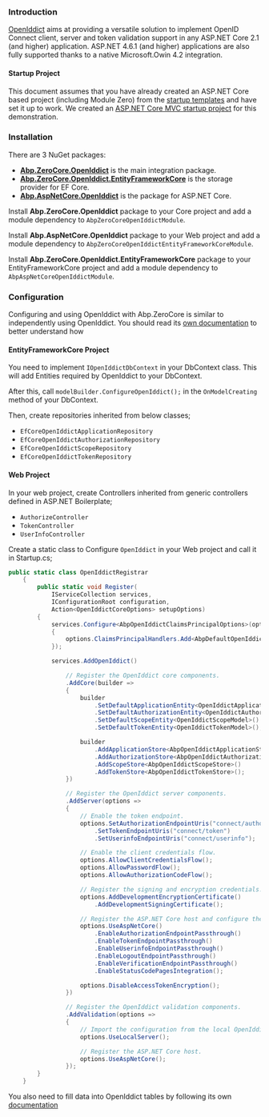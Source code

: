 ### Introduction

[OpenIddict](https://github.com/openiddict/openiddict-core) aims at providing a versatile solution to implement OpenID Connect client, server and token validation support in any ASP.NET Core 2.1 (and higher) application. ASP.NET 4.6.1 (and higher) applications are also fully supported thanks to a native Microsoft.Owin 4.2 integration.

#### Startup Project

This document assumes that you have already created an ASP.NET Core based
project (including Module Zero) from the [startup templates](/Templates) and
have set it up to work. We created an [ASP.NET Core MVC startup
project](/Pages/Documents/Zero/Startup-Template-Core) for this demonstration.

### Installation

There are 3 NuGet packages:

-   [**Abp.ZeroCore.OpenIddict**](https://www.nuget.org/packages/Abp.ZeroCore.OpenIddict)
    is the main integration package.
-   [**Abp.ZeroCore.OpenIddict.EntityFrameworkCore**](https://www.nuget.org/packages/Abp.ZeroCore.OpenIddict.EntityFrameworkCore)
    is the storage provider for EF Core.
-   [**Abp.AspNetCore.OpenIddict**](https://www.nuget.org/packages/Abp.AspNetCore.OpenIddict)
    is the package for ASP.NET Core.    

Install **Abp.ZeroCore.OpenIddict** package to your Core project and add a module dependency to `AbpZeroCoreOpenIddictModule`.

Install **Abp.AspNetCore.OpenIddict** package to your Web project and add a module dependency to `AbpZeroCoreOpenIddictEntityFrameworkCoreModule`.

Install **Abp.ZeroCore.OpenIddict.EntityFrameworkCore** package to your EntityFrameworkCore project and add a module dependency to `AbpAspNetCoreOpenIddictModule`.

### Configuration

Configuring and using OpenIddict with Abp.ZeroCore is similar to
independently using OpenIddict. You should read its [own
documentation](https://documentation.openiddict.com/index.html) to better understand how

#### EntityFrameworkCore Project

You need to implement `IOpenIddictDbContext` in your DbContext class. This will add Entities required by OpenIddict to your DbContext.

After this, call `modelBuilder.ConfigureOpenIddict();` in the `OnModelCreating` method of your DbContext.

Then, create repositories inherited from below classes;

* `EfCoreOpenIddictApplicationRepository`
* `EfCoreOpenIddictAuthorizationRepository`
* `EfCoreOpenIddictScopeRepository`
* `EfCoreOpenIddictTokenRepository`

#### Web Project

In your web project, create Controllers inherited from generic controllers defined in ASP.NET Boilerplate;

* `AuthorizeController`
* `TokenController`
* `UserInfoController`

Create a static class to Configure `OpenIddict` in your Web project and call it in Startup.cs;

```csharp
public static class OpenIddictRegistrar
    {
        public static void Register(
            IServiceCollection services, 
            IConfigurationRoot configuration,
            Action<OpenIddictCoreOptions> setupOptions)
        {
            services.Configure<AbpOpenIddictClaimsPrincipalOptions>(options =>
            {
                options.ClaimsPrincipalHandlers.Add<AbpDefaultOpenIddictClaimsPrincipalHandler>();
            });

            services.AddOpenIddict()

                // Register the OpenIddict core components.
                .AddCore(builder =>
                {
                    builder
                        .SetDefaultApplicationEntity<OpenIddictApplicationModel>()
                        .SetDefaultAuthorizationEntity<OpenIddictAuthorizationModel>()
                        .SetDefaultScopeEntity<OpenIddictScopeModel>()
                        .SetDefaultTokenEntity<OpenIddictTokenModel>();

                    builder
                        .AddApplicationStore<AbpOpenIddictApplicationStore>()
                        .AddAuthorizationStore<AbpOpenIddictAuthorizationStore>()
                        .AddScopeStore<AbpOpenIddictScopeStore>()
                        .AddTokenStore<AbpOpenIddictTokenStore>();
                })

                // Register the OpenIddict server components.
                .AddServer(options =>
                {
                    // Enable the token endpoint.
                    options.SetAuthorizationEndpointUris("connect/authorize", "connect/authorize/callback")
                        .SetTokenEndpointUris("connect/token")
                        .SetUserinfoEndpointUris("connect/userinfo");

                    // Enable the client credentials flow.
                    options.AllowClientCredentialsFlow();
                    options.AllowPasswordFlow();
                    options.AllowAuthorizationCodeFlow();

                    // Register the signing and encryption credentials.
                    options.AddDevelopmentEncryptionCertificate()
                        .AddDevelopmentSigningCertificate();

                    // Register the ASP.NET Core host and configure the ASP.NET Core options.
                    options.UseAspNetCore()
                        .EnableAuthorizationEndpointPassthrough()
                        .EnableTokenEndpointPassthrough()
                        .EnableUserinfoEndpointPassthrough()
                        .EnableLogoutEndpointPassthrough()
                        .EnableVerificationEndpointPassthrough()
                        .EnableStatusCodePagesIntegration();

                    options.DisableAccessTokenEncryption();
                })

                // Register the OpenIddict validation components.
                .AddValidation(options =>
                {
                    // Import the configuration from the local OpenIddict server instance.
                    options.UseLocalServer();

                    // Register the ASP.NET Core host.
                    options.UseAspNetCore();
                });
        }
    }
```

You also need to fill data into OpenIddict tables by following its own [documentation](https://documentation.openiddict.com/)